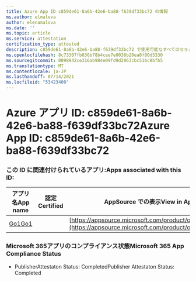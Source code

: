 ```yaml
---
title: Azure App ID c859de61-8a6b-42e6-ba88-f639df33bc72 の情報
ms.author: elmalova
author: elenamalova
ms.date: ''
ms.topic: article
ms.service: attestation
certification_type: attested
description: c859de61-8a6b-42e6-ba88-f639df33bc72 で使用可能なすべてのセキュリティおよびコンプライアンス情報。
ms.openlocfilehash: 8c73307fb036b78b4cee7e0036b20ea8f80d5330
ms.sourcegitcommit: 0098942ce316ab984e09fd9d2063cbc516c8bfb5
ms.translationtype: MT
ms.contentlocale: ja-JP
ms.lasthandoff: 07/14/2021
ms.locfileid: "53423400"
---
```

# <a name="azure-app-id-c859de61-8a6b-42e6-ba88-f639df33bc72"></a><span data-ttu-id="00b96-103">Azure アプリ ID: c859de61-8a6b-42e6-ba88-f639df33bc72</span><span class="sxs-lookup"><span data-stu-id="00b96-103">Azure App ID: c859de61-8a6b-42e6-ba88-f639df33bc72</span></span>


### <a name="apps-associated-with-this-id"></a><span data-ttu-id="00b96-104">この ID に関連付けられているアプリ:</span><span class="sxs-lookup"><span data-stu-id="00b96-104">Apps associated with this ID:</span></span>
| <span data-ttu-id="00b96-105">**アプリ名**</span><span class="sxs-lookup"><span data-stu-id="00b96-105">**App name**</span></span> | <span data-ttu-id="00b96-106">**認定**</span><span class="sxs-lookup"><span data-stu-id="00b96-106">**Certified**</span></span> | <span data-ttu-id="00b96-107">**AppSource での表示**</span><span class="sxs-lookup"><span data-stu-id="00b96-107">**View in AppSource**</span></span> |
|-|-|-|
| [<span data-ttu-id="00b96-108">Go1</span><span class="sxs-lookup"><span data-stu-id="00b96-108">Go1</span></span>](https://docs.microsoft.com/en-us/microsoft-365-app-certification/forward/WA200001484) |  | [https://appsource.microsoft.com/product/office/WA200001484](https://appsource.microsoft.com/product/office/WA200001484) |

### <a name="microsoft-365-app-compliance-status"></a><span data-ttu-id="00b96-109">Microsoft 365アプリのコンプライアンス状態</span><span class="sxs-lookup"><span data-stu-id="00b96-109">Microsoft 365 App Compliance Status</span></span>
- <span data-ttu-id="00b96-110">PublisherAttestaton Status: Completed</span><span class="sxs-lookup"><span data-stu-id="00b96-110">Publisher Attestaton Status: Completed</span></span>
